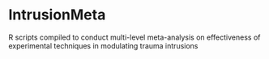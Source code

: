 # IntrusionMeta
R scripts compiled to conduct multi-level meta-analysis on effectiveness of experimental techniques in modulating trauma intrusions
